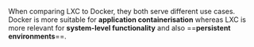 When comparing LXC to Docker, they both serve different use cases. Docker is more suitable for **application containerisation** whereas LXC is more relevant for **system-level functionality** and also ==**persistent environments**==.
